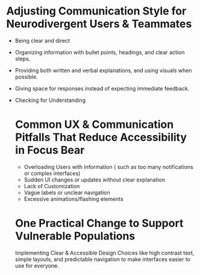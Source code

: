 # Adjusting Communication Style for Neurodivergent Users & Teammates

- Being clear and direct
- Organizing information with bullet points, headings, and clear action steps.
- Providing both written and verbal explanations, and using visuals when possible.
- Giving space for responses instead of expecting immediate feedback.
- Checking for Understanding

  # Common UX & Communication Pitfalls That Reduce Accessibility in Focus Bear

  - Overloading Users with Information ( such as too many notifications or complex interfaces)
  - Sudden UI changes or updates without clear explanation
  - Lack of Customization
  - Vague labels or unclear navigation
  - Excessive animations/flashing elements

  # One Practical Change to Support Vulnerable Populations

  Implementing Clear & Accessible Design Choices like high contrast text, simple layouts, and predictable navigation to make interfaces easier to use for everyone.
